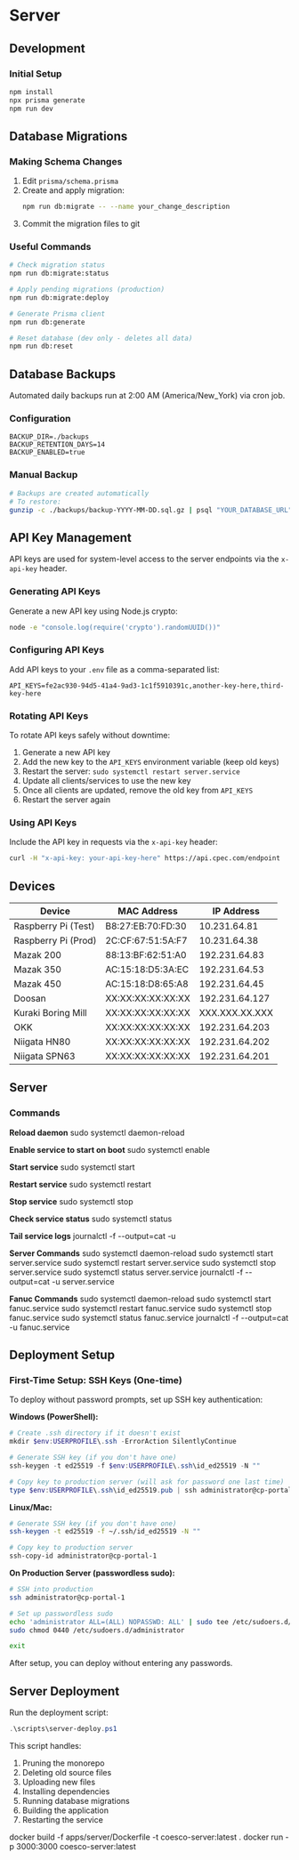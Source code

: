 # Server

## Development

### Initial Setup

```bash
npm install
npx prisma generate
npm run dev
```

## Database Migrations

### Making Schema Changes

1. Edit `prisma/schema.prisma`
2. Create and apply migration:
   ```bash
   npm run db:migrate -- --name your_change_description
   ```
3. Commit the migration files to git

### Useful Commands

```bash
# Check migration status
npm run db:migrate:status

# Apply pending migrations (production)
npm run db:migrate:deploy

# Generate Prisma client
npm run db:generate

# Reset database (dev only - deletes all data)
npm run db:reset
```

## Database Backups

Automated daily backups run at 2:00 AM (America/New_York) via cron job.

### Configuration

```env
BACKUP_DIR=./backups
BACKUP_RETENTION_DAYS=14
BACKUP_ENABLED=true
```

### Manual Backup

```bash
# Backups are created automatically
# To restore:
gunzip -c ./backups/backup-YYYY-MM-DD.sql.gz | psql "YOUR_DATABASE_URL"
```

## API Key Management

API keys are used for system-level access to the server endpoints via the `x-api-key` header.

### Generating API Keys

Generate a new API key using Node.js crypto:

```bash
node -e "console.log(require('crypto').randomUUID())"
```

### Configuring API Keys

Add API keys to your `.env` file as a comma-separated list:

```env
API_KEYS=fe2ac930-94d5-41a4-9ad3-1c1f5910391c,another-key-here,third-key-here
```

### Rotating API Keys

To rotate API keys safely without downtime:

1. Generate a new API key
2. Add the new key to the `API_KEYS` environment variable (keep old keys)
3. Restart the server: `sudo systemctl restart server.service`
4. Update all clients/services to use the new key
5. Once all clients are updated, remove the old key from `API_KEYS`
6. Restart the server again

### Using API Keys

Include the API key in requests via the `x-api-key` header:

```bash
curl -H "x-api-key: your-api-key-here" https://api.cpec.com/endpoint
```

## Devices

| Device                 | MAC Address         | IP Address       |
|------------------------|---------------------|------------------|
| Raspberry Pi (Test)    | B8:27:EB:70:FD:30   | 10.231.64.81     |
| Raspberry Pi (Prod)    | 2C:CF:67:51:5A:F7   | 10.231.64.38     |
| Mazak 200              | 88:13:BF:62:51:A0   | 192.231.64.83    |
| Mazak 350              | AC:15:18:D5:3A:EC   | 192.231.64.53    |
| Mazak 450              | AC:15:18:D8:65:A8   | 192.231.64.45    |
| Doosan                 | XX:XX:XX:XX:XX:XX   | 192.231.64.127   |
| Kuraki Boring Mill     | XX:XX:XX:XX:XX:XX   | XXX.XXX.XX.XXX   |
| OKK                    | XX:XX:XX:XX:XX:XX   | 192.231.64.203   |
| Niigata HN80           | XX:XX:XX:XX:XX:XX   | 192.231.64.202   |
| Niigata SPN63          | XX:XX:XX:XX:XX:XX   | 192.231.64.201   |

## Server

### Commands

**Reload daemon**
sudo systemctl daemon-reload

**Enable service to start on boot**
sudo systemctl enable <service-file>

**Start service**
sudo systemctl start <service-file>

**Restart service**
sudo systemctl restart <service-file>

**Stop service**
sudo systemctl stop <service-file>

**Check service status**
sudo systemctl status <service-file>

**Tail service logs**
journalctl -f --output=cat -u <service-file>

**Server Commands**
sudo systemctl daemon-reload
sudo systemctl start server.service
sudo systemctl restart server.service
sudo systemctl stop server.service
sudo systemctl status server.service
journalctl -f --output=cat -u server.service

**Fanuc Commands**
sudo systemctl daemon-reload
sudo systemctl start fanuc.service
sudo systemctl restart fanuc.service
sudo systemctl stop fanuc.service
sudo systemctl status fanuc.service
journalctl -f --output=cat -u fanuc.service

## Deployment Setup

### First-Time Setup: SSH Keys (One-time)

To deploy without password prompts, set up SSH key authentication:

**Windows (PowerShell):**
```powershell
# Create .ssh directory if it doesn't exist
mkdir $env:USERPROFILE\.ssh -ErrorAction SilentlyContinue

# Generate SSH key (if you don't have one)
ssh-keygen -t ed25519 -f $env:USERPROFILE\.ssh\id_ed25519 -N ""

# Copy key to production server (will ask for password one last time)
type $env:USERPROFILE\.ssh\id_ed25519.pub | ssh administrator@cp-portal-1 "mkdir -p ~/.ssh && cat >> ~/.ssh/authorized_keys && chmod 600 ~/.ssh/authorized_keys && chmod 700 ~/.ssh"
```

**Linux/Mac:**
```bash
# Generate SSH key (if you don't have one)
ssh-keygen -t ed25519 -f ~/.ssh/id_ed25519 -N ""

# Copy key to production server
ssh-copy-id administrator@cp-portal-1
```

**On Production Server (passwordless sudo):**
```bash
# SSH into production
ssh administrator@cp-portal-1

# Set up passwordless sudo
echo 'administrator ALL=(ALL) NOPASSWD: ALL' | sudo tee /etc/sudoers.d/administrator
sudo chmod 0440 /etc/sudoers.d/administrator

exit
```

After setup, you can deploy without entering any passwords.

## Server Deployment

Run the deployment script:

```powershell
.\scripts\server-deploy.ps1
```

This script handles:
1. Pruning the monorepo
2. Deleting old source files
3. Uploading new files
4. Installing dependencies
5. Running database migrations
6. Building the application
7. Restarting the service

docker build -f apps/server/Dockerfile -t coesco-server:latest .
docker run -p 3000:3000 coesco-server:latest